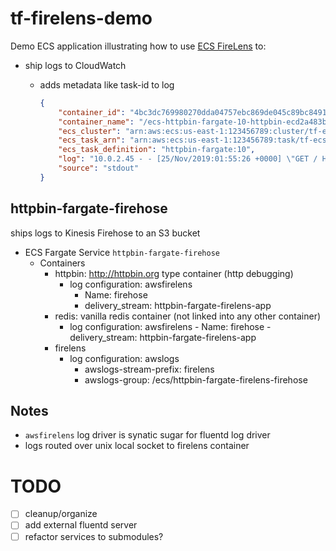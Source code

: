 # tf-firelens-demo

Demo ECS application illustrating how to use [ECS FireLens](https://docs.aws.amazon.com/AmazonECS/latest/developerguide/using_firelens.html) to:

- ship logs to CloudWatch
    - adds metadata like task-id to log

        ```json
        {
            "container_id": "4bc3dc769980270dda04757ebc869de045c89bc8491123642e058f8c522ff783",
            "container_name": "/ecs-httpbin-fargate-10-httpbin-ecd2a483b192d6a94c00",
            "ecs_cluster": "arn:aws:ecs:us-east-1:123456789:cluster/tf-ecs-fargate",
            "ecs_task_arn": "arn:aws:ecs:us-east-1:123456789:task/tf-ecs-fargate/9355824e63ee43d49dfbd3b33edeed7e",
            "ecs_task_definition": "httpbin-fargate:10",
            "log": "10.0.2.45 - - [25/Nov/2019:01:55:26 +0000] \"GET / HTTP/1.1\" 200 12026 \"-\" \"ELB-HealthChecker/2.0\"",
            "source": "stdout"
        }
        ```

## httpbin-fargate-firehose

ships logs to Kinesis Firehose to an S3 bucket

- ECS Fargate Service `httpbin-fargate-firehose`
    - Containers
        - httpbin: http://httpbin.org type container (http debugging)
            - log configuration:  awsfirelens
                - Name: firehose
                - delivery_stream: httpbin-fargate-firelens-app
        - redis: vanilla redis container (not linked into any other container)  
            - log configuration:  awsfirelens
                            - Name: firehose
                            - delivery_stream: httpbin-fargate-firelens-app
        - firelens
            - log configuration: awslogs
                - awslogs-stream-prefix: firelens
                - awslogs-group: /ecs/httpbin-fargate-firelens-firehose
                
## Notes

- `awsfirelens` log driver is synatic sugar for fluentd log driver
- logs routed over unix local socket to firelens container
    
# TODO
- [ ] cleanup/organize
- [ ] add external fluentd server
- [ ] refactor services to submodules?
